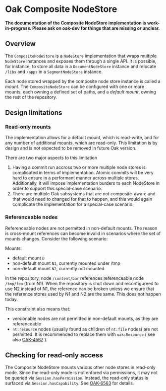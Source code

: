 <!--
   Licensed to the Apache Software Foundation (ASF) under one or more
   contributor license agreements.  See the NOTICE file distributed with
   this work for additional information regarding copyright ownership.
   The ASF licenses this file to You under the Apache License, Version 2.0
   (the "License"); you may not use this file except in compliance with
   the License.  You may obtain a copy of the License at

       http://www.apache.org/licenses/LICENSE-2.0

   Unless required by applicable law or agreed to in writing, software
   distributed under the License is distributed on an "AS IS" BASIS,
   WITHOUT WARRANTIES OR CONDITIONS OF ANY KIND, either express or implied.
   See the License for the specific language governing permissions and
   limitations under the License.
  -->

# Oak Composite NodeStore

**The documentation of the Composite NodeStore implementation is work-in-progress. Please ask on
oak-dev for things that are missing or unclear.**

## Overview

The `CompositeNodeStore` is a `NodeStore` implementation that wraps multiple `NodeStore` instances
and exposes them through a single API. It is possible, for instance, to store all data in a
`DocumentNodeStore` instance and relocate `/libs` and `/apps` in a `SegmentNodeStore` instance.

Each node stored wrapped by the composite node store instance is called a _mount_. The
`CompositeNodeStore` can be configured with one or more mounts, each owning a defined set
of paths, and a _default mount_, owning the rest of the repository.

## Design limitations

### Read-only mounts

The implementation allows for a default mount, which is read-write, and for any number of
additional mounts, which are read-only. This limitation is by design and is not expected to
be removed in future Oak version.

There are two major aspects to this limitation

1. Having a commit run accross two or more multiple node stores is complicated in terms of
   implementation. Atomic commits will be very hard to ensure in a performant manner across
   multiple stores. Additionally, it will impose implementation burders to each NodeStore
   in order to support this special-case scenario.
1. There are multiple Oak subsystems that are not composite-aware and that would need to
   changed for that to happen, and this would again complicate the implementation for a
   special-case scenario.

### Referenceable nodes

Referenceable nodes are not permitted in non-default mounts. The reason is cross-mount references
can become invalid in scenarios where the set of mounts changes. Consider the following scenario:

Mounts:

* default mount `D`
* non-default mount `N1`, currently mounted under /tmp
* non-default mount `N2`, currently not mounted

In the repository, node `/content/bar` references referenceable node `/tmp/foo` (from N1). When
the repository is shut down and reconfigureed to use N2 instead of N1, the reference can be broken
unless we ensure that the reference stores used by N1 and N2 are the same. This does not happen
today.

This constraint also means that:

* versionable nodes are not permitted in non-default mounts, as they are referenceable
* `nt:resource` nodes (usually found as children of `nt:file` nodes) are not permitted. It is
  recommended
  to replace them with `oak:Resource` ( see
  also [OAK-4567](https://issues.apache.org/jira/browse/OAK-4567) ).

## Checking for read-only access

The Composite NodeStore mounts various other node stores in read-only mode. Since the read-only mode
is not enfored via permissions, it may not be queried via `Session.hasPermission`. Instead, the
read-only status is surfaced via `Session.hasCapability`. See [OAK-6563][OAK-6563] for details.

[OAK-6563]: https://issues.apache.org/jira/browse/OAK-6563

